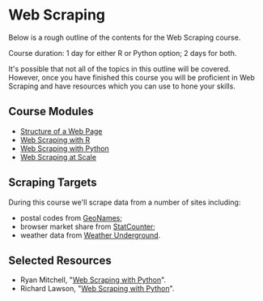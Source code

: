 # Web Scraping

Below is a rough outline of the contents for the Web Scraping course.

Course duration: 1 day for either R or Python option; 2 days for both.

It's possible that not all of the topics in this outline will be covered. However, once you have finished this course you will be proficient in Web Scraping and have resources which you can use to hone your skills.

## Course Modules

- [Structure of a Web Page](structure-of-a-web-page.md)
- [Web Scraping with R](web-scraping-with-r.md)
- [Web Scraping with Python](web-scraping-with-python.md)
- [Web Scraping at Scale](web-scraping-at-scale.md)

## Scraping Targets

During this course we'll scrape data from a number of sites including:

- postal codes from [GeoNames](http://www.geonames.org/);
- browser market share from [StatCounter](http://gs.statcounter.com/browser-market-share);
- weather data from [Weather Underground](https://www.wunderground.com/).

## Selected Resources

<!-- https://elitedatascience.com/python-web-scraping-libraries -->

- Ryan Mitchell, "[Web Scraping with Python](http://shop.oreilly.com/product/0636920034391.do)".
- Richard Lawson, "[Web Scraping with Python](https://www.packtpub.com/big-data-and-business-intelligence/web-scraping-python)".
